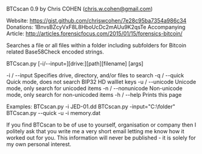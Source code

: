 BTCscan 0.9 by Chris COHEN (chris.w.cohen@gmail.com)

Website: https://gist.github.com/chriswcohen/7e28c95ba7354a986c34
Donations: 1BnvsBZcyVxF8L8HboUcDc2mAUu9K2qsTe
Accompanying Article: http://articles.forensicfocus.com/2015/01/15/forensics-bitcoin/

Searches a file or all files within a folder including subfolders for Bitcoin
related Base58Check encoded strings.


BTCscan.py [-i/--input=][drive:][path][filename] [args]

-i / --input       Specifies drive, directory, and/or files to search
-q / --quick       Quick mode, does not search BIP32 HD walllet keys
-u / --unicode     Unicode mode, only search for unicoded items
-n / --nonunicode  Non-unicode mode, only search for non-unicoded items
-h / --help        Prints this page

Examples:
BTCscan.py -i JED-01.dd
BTCscan.py -input="C:\folder\"
BTCscan.py --quick -u -i memory.dat

If you find BTCscan to be of use to yourself, organisation or company then I
politely ask that you write me a very short email letting me know how it
worked out for you. This information will never be published - it is solely
for my own personal interest.